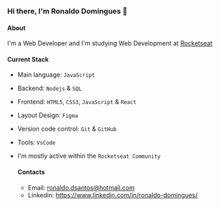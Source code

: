 ### Hi there, I'm Ronaldo Domingues 👋

#### About
I'm a Web Developer and I'm studying Web Development at [Rocketseat](https://www.rocketseat.com.br/)

#### Current Stack
- Main language:  `JavaScript`
- Backend: `Nodejs` & `SQL`
- Frontend: `HTML5`, `CSS3`, `JavaScript` & `React`
- Layout Design: `Figma`
- Version code control: `Git` & `GitHub`
- Tools: `VsCode`
- I'm mostly active within the `Rocketseat Community`

  #### Contacts
  - Email: ronaldo.dsantos@hotmail.com
  - Linkedin: https://www.linkedin.com/in/ronaldo-domingues/
